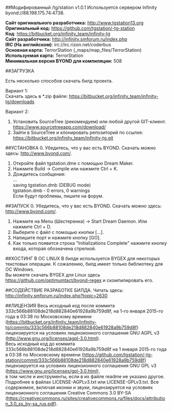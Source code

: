 ﻿##Модифированный /tg/station v1.0.1
Используется сервером Infinity byond://88.198.175.74:4738.

**Сайт оригинального разработчика:** http://www.tgstation13.org  
**Оригинальный код:** https://github.com/tgstation/-tg-station  
**Код**: https://bitbucket.org/infinity_team/infinity-tg  
**Сайт разработчика:** http://infinity.smforum.ru/index.php  
**IRC (На английском)**: irc://irc.rizon.net/coderbus  
**Основная карта:** TerrorStation (_maps/map_files/TerrorStation)  
**Используемая карта:** TerrorStation  
**Минимальная версия BYOND для компиляции:** 508

##ЗАГРУЗКА

Есть несколько способов скачать билд проекта.

Вариант 1:  
Скачать здесь в *.zip файле: https://bitbucket.org/infinity_team/infinity-tg/downloads

Вариант 2:  
1. Установить SourceTree (рекомендуем) или любой другой GIT-клиент.  
https://www.sourcetreeapp.com/download/  
2. Зайти в SourceTree и клонировать репозиторий по ссылке:  
https://bitbucket.org/infinity_team/infinity-tg.git

##УСТАНОВКА
0. Убедитесь, что у вас есть BYOND. Скачать можно здесь: http://www.byond.com/.  
1. Откройте файл tgstation.dme с помощью Dream Maker.
2. Нажмите Build -> Compile или нажмите Ctrl + K.
3. Дождитесь сообщения:  
...  
saving tgstation.dmb (DEBUG mode)  
tgstation.dmb - 0 errors, 0 warnings  
Если будут проблемы, пишите на форум.

##ЗАПУСК
0. Убедитесь, что у вас есть BYOND. Скачать можно здесь: http://www.byond.com/.  
1. Нажмите на Menu (Шестеренка) -> Start Dream Daemon. Или нажмите Ctrl + D.
2. Выберите с файл с помощью кнопки [...].
3. Напишите порт и нажмите кнопку [GO].
4. Как только появится строка "Initializations Complete" нажмите кнопку входа, которая обозначена стрелкой.

##ХОСТИНГ В ОС LINUX
В билде используется BYGEX для некоторых текстовых операции. К сожалению, билд имеет только библиотеку для ОС Windows.  
Вы можете скачать BYGEX для Linux здесь https://github.com/optimumtact/byond-regex и скомпилировать его.  

##СОДЕЙСТВИЕ РАЗРАБОТКЕ БИЛДА.
Читать здесь:  
http://infinity.smforum.ru/index.php?topic=2630

##ЛИЦЕНЗИЯ
Весь исходный код после коммита 333c566b88108de218d882840e61928a9b759d8f, на 1-го января 2015-го года в 03:38 по Московскому времени (https://bitbucket.org/infinity_team/infinity-tg/commits/333c566b88108de218d882840e61928a9b759d8f) лицензируется на условиях лицензионного соглашения GNU AGPL v3 (http://www.gnu.org/licenses/agpl-3.0.html).  
Весь исходный код до коммита 333c566b88108de218d882840e61928a9b759d8f на 1 января 2015-го года в 03:38 по Московскому времени (https://github.com/tgstation/-tg-station/commit/333c566b88108de218d882840e61928a9b759d8f) лицензируется на условиях лицензионного соглашения GNU GPL v3 (https://www.gnu.org/licenses/gpl-3.0.html),  
в том числе и инструменты, если в их файле readme не указано другое. Подробнее в файлах LICENSE-AGPLv3.txt или LICENSE-GPLv3.txt. Все содержимое, включая иконки и звуки, лицензируется на условиях лицензионного соглашения Creative Commons 3.0 BY-SA (https://creativecommons.ru/sites/creativecommons.ru/files/docs/attribution_3.0_ss_by-sa_rus.pdf).
